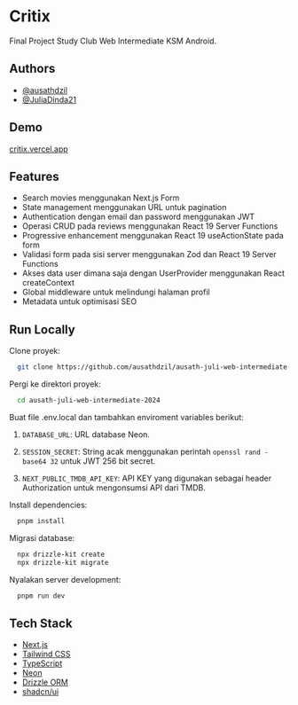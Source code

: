 # Critix

Final Project Study Club Web Intermediate KSM Android.

## Authors

- [@ausathdzil](https://www.github.com/ausathdzil)
- [@JuliaDinda21](https://www.github.com/JuliaDinda21)

## Demo

[critix.vercel.app](https://critix.vercel.app)

## Features

- Search movies menggunakan Next.js Form
- State management menggunakan URL untuk pagination
- Authentication dengan email dan password menggunakan JWT
- Operasi CRUD pada reviews menggunakan React 19 Server Functions
- Progressive enhancement menggunakan React 19 useActionState pada form
- Validasi form pada sisi server menggunakan Zod dan React 19 Server Functions
- Akses data user dimana saja dengan UserProvider menggunakan React createContext
- Global middleware untuk melindungi halaman profil
- Metadata untuk optimisasi SEO

## Run Locally

Clone proyek:

```bash
  git clone https://github.com/ausathdzil/ausath-juli-web-intermediate-2024.git
```

Pergi ke direktori proyek:

```bash
  cd ausath-juli-web-intermediate-2024
```

Buat file .env.local dan tambahkan enviroment variables berikut:

1. `DATABASE_URL`: URL database Neon.

2. `SESSION_SECRET`: String acak menggunakan perintah `openssl rand -base64 32` untuk JWT 256 bit secret.

3. `NEXT_PUBLIC_TMDB_API_KEY`: API KEY yang digunakan sebagai header Authorization untuk mengonsumsi API dari TMDB.

Install dependencies:

```bash
  pnpm install
```

Migrasi database:

```bash
  npx drizzle-kit create
  npx drizzle-kit migrate
```

Nyalakan server development:

```bash
  pnpm run dev
```

## Tech Stack

- [Next.js](https://github.com/vercel/next.js)
- [Tailwind CSS](https://github.com/tailwindlabs/tailwindcss)
- [TypeScript](https://github.com/microsoft/TypeScript)
- [Neon](https://github.com/neondatabase/neon)
- [Drizzle ORM](https://github.com/drizzle-team/drizzle-orm)
- [shadcn/ui](https://github.com/shadcn-ui/ui)
